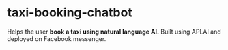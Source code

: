 # taxi-booking-chatbot
Helps the user **book a taxi using natural language AI.** Built using API.AI and deployed on Facebook messenger.
